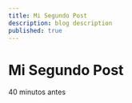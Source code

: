 ```yaml
---
title: Mi Segundo Post
description: blog description
published: true
---
```


# Mi Segundo Post
40 minutos antes